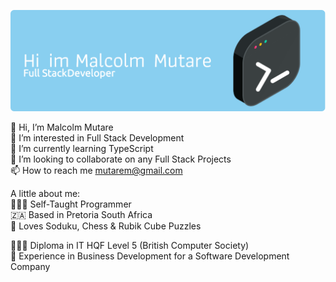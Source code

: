 ![Header](./github-header-image.png)

 👋 Hi, I’m Malcolm Mutare <br/>
 👀 I’m interested in Full Stack Development<br/>
 🌱 I’m currently learning TypeScript<br/>
 💞️ I’m looking to collaborate on any Full Stack Projects<br/>
 📫 How to reach me mutarem@gmail.com<br/>

A little about me:<br/>
👨🏾‍💻 Self-Taught Programmer<br/>
🇿🇦 Based in Pretoria South Africa<br/>
🧩 Loves Soduku, Chess & Rubik Cube Puzzles<br/>

👨🏾‍🎓 Diploma in IT HQF Level 5 (British Computer Society)<br/>
👜 Experience in Business Development for a Software Development Company
